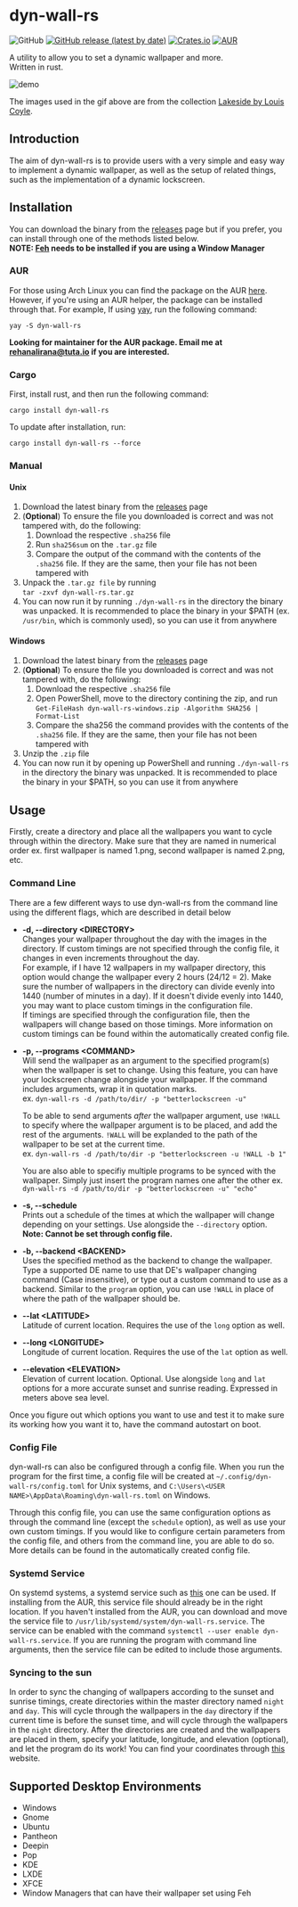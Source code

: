 # dyn-wall-rs

![GitHub](https://img.shields.io/github/license/RAR27/dyn-wall-rs)
[![GitHub release (latest by date)](https://img.shields.io/github/v/release/RAR27/dyn-wall-rs)](https://github.com/RAR27/dyn-wall-rs)
[![Crates.io](https://img.shields.io/crates/v/dyn-wall-rs)](https://crates.io/crates/dyn-wall-rs)
[![AUR](https://img.shields.io/aur/version/dyn-wall-rs)](https://aur.archlinux.org/packages/dyn-wall-rs/)

A utility to allow you to set a dynamic wallpaper and more.\
 Written in rust.

![demo][DEMO]

The images used in the gif above are from the collection [Lakeside by Louis Coyle](https://dynamicwallpaper.club/wallpaper/jculsb683ok).

## Introduction
The aim of dyn-wall-rs is to provide users with a very simple and easy way to implement a dynamic wallpaper, as well as the setup of related things, such as the implementation of a dynamic lockscreen.


## Installation
You can download the binary from the [releases][RELEASES] page but if you prefer, you can install through one of the methods listed below.\
**NOTE: [Feh](https://feh.finalrewind.org/) needs to be installed if you are using a Window Manager**

### AUR
For those using Arch Linux you can find the package on the AUR [here](https://aur.archlinux.org/packages/dyn-wall-rs/). However, if you're using an AUR helper, the package can be installed through that. For example, If using [yay](https://github.com/Jguer/yay), run the following command:
```
yay -S dyn-wall-rs
```
**Looking for maintainer for the AUR package. Email me at rehanalirana@tuta.io if you are interested.**

### Cargo
First, install rust, and then run the following command:
```
cargo install dyn-wall-rs
```
To update after installation, run:
```
cargo install dyn-wall-rs --force
```

### Manual
#### Unix
  1. Download the latest binary from the [releases](RELEASES) page
  2. (**Optional**) To ensure the file you downloaded is correct and was not tampered with, do the following:
      1. Download the respective `.sha256` file
      2. Run `sha256sum` on the `.tar.gz` file
      3. Compare the output of the command with the contents of the `.sha256` file. If they are the same, then your file has not been tampered with
  3. Unpack the `.tar.gz file` by running\
`tar -zxvf dyn-wall-rs.tar.gz`
  4. You can now run it by running `./dyn-wall-rs` in the directory the binary was unpacked. It is recommended to place the binary in your $PATH (ex. `/usr/bin`, which is commonly used), so you can use it from anywhere

#### Windows
  1. Download the latest binary from the [releases](RELEASES) page
  2. (**Optional**) To ensure the file you downloaded is correct and was not tampered with, do the following:
      1. Download the respective `.sha256` file
      2. Open PowerShell, move to the directory contining the zip, and run\
      `Get-FileHash dyn-wall-rs-windows.zip -Algorithm SHA256 | Format-List`
      3. Compare the sha256 the command provides with the contents of the `.sha256` file. If they are the same, then your file has not been tampered with
  3. Unzip the `.zip` file
  4. You can now run it by opening up PowerShell and running `./dyn-wall-rs` in the directory the binary was unpacked. It is recommended to place the binary in your $PATH, so you can use it from anywhere

## Usage
Firstly, create a directory and place all the wallpapers you want to cycle through within the directory. Make sure that they are named in numerical order ex. first wallpaper is named 1.png, second wallpaper is named 2.png, etc.

### Command Line
There are a few different ways to use dyn-wall-rs from the command line using the different flags, which are described in detail below
  * **-d, --directory \<DIRECTORY>**\
    Changes your wallpaper throughout the day with the images in the directory. If custom timings are not specified through the config file, it changes in even increments throughout the day.\
    For example, if I have 12 wallpapers in my wallpaper directory, this option would change the wallpaper every 2 hours (24/12 = 2). Make sure the number of wallpapers in the directory can divide evenly into 1440 (number of minutes in a day). If it doesn't divide evenly into 1440, you may want to place custom timings in the configuration file.\
    If timings are specified through the configuration file, then the wallpapers will change based on those timings. More information on custom timings can be found within the automatically created config file.

  * **-p, --programs \<COMMAND>**\
    Will send the wallpaper as an argument to the specified program(s) when the wallpaper is set to change. Using this feature, you can have your lockscreen change alongside your wallpaper. If the command includes arguments, wrap it in quotation marks.\
    ex. `dyn-wall-rs -d /path/to/dir/ -p "betterlockscreen -u"`
    
    To be able to send arguments *after* the wallpaper argument, use `!WALL` to specify where the wallpaper argument is to be placed, and add the rest of the arguments. `!WALL` will be explanded to the path of the wallpaper to be set at the current time.\
    ex. `dyn-wall-rs -d /path/to/dir -p "betterlockscreen -u !WALL -b 1"`
    
    You are also able to specifiy multiple programs to be synced with the wallpaper. Simply just insert the program names one after the other
    ex. `dyn-wall-rs -d /path/to/dir -p "betterlockscreen -u" "echo"`

  * **-s, --schedule**\
    Prints out a schedule of the times at which the wallpaper will change depending on your settings. Use alongside the `--directory` option.\
    **Note: Cannot be set through config file.**
    
  * **-b, --backend \<BACKEND>**\
    Uses the specified method as the backend to change the wallpaper. Type a supported DE name to use that DE's wallpaper changing command (Case insensitive), or type out a custom command to use as a backend. Similar to the `program` option, you can use `!WALL` in place of where the path of the wallpaper should be.
    
  * **--lat \<LATITUDE>**\
    Latitude of current location. Requires the use of the `long` option as well.
    
  * **--long \<LONGITUDE>**\
    Longitude of current location. Requires the use of the `lat` option as well.
    
  * **--elevation \<ELEVATION>**\
    Elevation of current location. Optional. Use alongside `long` and `lat` options for a more accurate sunset and sunrise reading. Expressed in meters above sea level.

Once you figure out which options you want to use and test it to make sure its working how you want it to, have the command autostart on boot.

### Config File
dyn-wall-rs can also be configured through a config file. When you run the program for the first time, a config file will be created at `~/.config/dyn-wall-rs/config.toml` for Unix systems, and `C:\Users\<USER NAME>\AppData\Roaming\dyn-wall-rs.toml` on Windows. 

Through this config file, you can use the same configuration options as through the command line (except the `schedule` option), as well as use your own custom timings. If you would like to configure certain parameters from the config file, and others from the command line, you are able to do so. More details can be found in the automatically created config file.

### Systemd Service
On systemd systems, a systemd service such as [this](https://github.com/RAR27/dyn-wall-rs/blob/master/dyn-wall-rs.service) one can be used. If installing from the AUR, this service file should already be in the right location. If you haven't installed from the AUR, you can download and move the service file to `/usr/lib/systemd/system/dyn-wall-rs.service`. The service can be enabled with the command `systemctl --user enable dyn-wall-rs.service`. If you are running the program with command line arguments, then the service file can be edited to include those arguments.

### Syncing to the sun
In order to sync the changing of wallpapers according to the sunset and sunrise timings, create directories within the master directory named `night` and `day`. This will cycle through the wallpapers in the `day` directory if the current time is before the sunset time, and will cycle through the wallpapers in the `night` directory. After the directories are created and the wallpapers are placed in them, specify your latitude, longitude, and elevation (optional), and let the program do its work! You can find your coordinates through [this](https://www.mapcoordinates.net/en) website.

## Supported Desktop Environments
  * Windows
  * Gnome
  * Ubuntu
  * Pantheon
  * Deepin
  * Pop
  * KDE
  * LXDE
  * XFCE
  * Window Managers that can have their wallpaper set using Feh

[RELEASES]: https://github.com/RAR27/dyn-wall-rs/releases
[DEMO]: https://raw.githubusercontent.com/RAR27/dyn-wall-rs/master/demo.gif 
